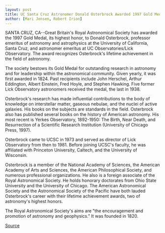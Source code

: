 ```yaml
---
layout: post
title: UC Santa Cruz Astronomer Donald Osterbrock Awarded 1997 Gold Medal By Royal Astronomical Society
author: [Mari Jensen, Robert Irion]
---
```


SANTA CRUZ, CA--Great Britain's Royal Astronomical Society has  awarded the 1997 Gold Medal, its highest honor, to Donald  Osterbrock, professor emeritus of astronomy and astrophysics at the  University of California, Santa Cruz, and astronomer emeritus at UC  Observatories/Lick Observatory. The award recognizes Osterbrock's  lifetime achievement in the field of astronomy.

The society bestows its Gold Medal for outstanding research in  astronomy and for leadership within the astronomical community.  Given yearly, it was first awarded in 1824. Past recipients include  John Herschel, Arthur Eddington, Albert Einstein, Fred Hoyle, and  Stephen Hawking. Five former Lick Observatory astronomers  received the medal, the last in 1938.

Osterbrock's research has made influential contributions to  the body of knowledge on interstellar matter, gaseous nebulae, and  the nuclei of active galaxies. His books on the subjects are  standards in the field. Osterbrock also has published several books  on the history of American astronomy. His most recent is Yerkes  Observatory, 1892-1950: The Birth, Near Death, and Resurrection of  a Scientific Research Institution (University of Chicago Press,  1997).

Osterbrock came to UCSC in 1973 and served as director of  Lick Observatory from then to 1981. Before joining UCSC's faculty,  he was affiliated with Princeton University, Caltech, and the  University of Wisconsin.

Osterbrock is a member of the National Academy of Sciences,  the American Academy of Arts and Sciences, the American  Philosophical Society, and numerous professional organizations. He  also is a foreign associate of the Royal Astronomical Society. He  holds honorary doctorates from Ohio State University and the  University of Chicago. The American Astronomical Society and the  Astronomical Society of the Pacific have both lauded Osterbrock's  career with their lifetime achievement awards, two of astronomy's  highest honors.

The Royal Astronomical Society's aims are "the encouragement  and promotion of astronomy and geophysics." It was founded in 1820.

[Source](http://www1.ucsc.edu/news_events/press_releases/archive/96-97/04-97/041797-Don_Osterbrock_awar.html "Permalink to 041797-Don_Osterbrock_awar")
